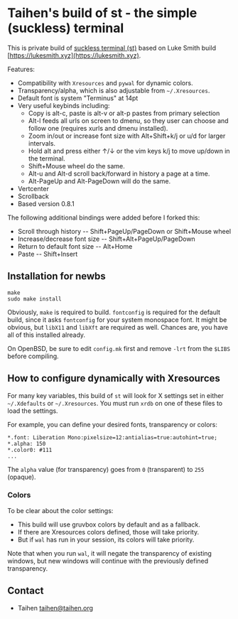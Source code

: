 # Taihen's build of st - the simple (suckless) terminal

This is private build of [suckless terminal (st)](https://st.suckless.org/) based on Luke Smith build [https://lukesmith.xyz](https://lukesmith.xyz).

Features:

+ Compatibility with `Xresources` and `pywal` for dynamic colors.
+ Transparency/alpha, which is also adjustable from `~/.Xresources`.
+ Default font is system "Terminus" at 14pt
+ Very useful keybinds including:
	+ Copy is alt-c, paste is alt-v or alt-p pastes from primary selection
	+ Alt-l feeds all urls on screen to dmenu, so they user can choose and
	  follow one (requires xurls and dmenu installed).
	+ Zoom in/out or increase font size with Alt+Shift+k/j or u/d for larger intervals.
	+ Hold alt and press either ↑/↓ or the vim keys k/j to move up/down in the terminal.
	+ Shift+Mouse wheel do the same.
	+ Alt-u and Alt-d scroll back/forward in history a page at a time.
	+ Alt-PageUp and Alt-PageDown will do the same.
+ Vertcenter
+ Scrollback
+ Based version 0.8.1

The following additional bindings were added before I forked this:

+ Scroll through history -- Shift+PageUp/PageDown or Shift+Mouse wheel
+ Increase/decrease font size -- Shift+Alt+PageUp/PageDown
+ Return to default font size -- Alt+Home
+ Paste -- Shift+Insert

## Installation for newbs

```
make
sudo make install
```

Obviously, `make` is required to build. `fontconfig` is required for the
default build, since it asks `fontconfig` for your system monospace font.  It
might be obvious, but `libX11` and `libXft` are required as well. Chances are,
you have all of this installed already.

On OpenBSD, be sure to edit `config.mk` first and remove `-lrt` from the
`$LIBS` before compiling.

## How to configure dynamically with Xresources

For many key variables, this build of `st` will look for X settings set in
either `~/.Xdefaults` or `~/.Xresources`. You must run `xrdb` on one of these
files to load the settings.

For example, you can define your desired fonts, transparency or colors:

```
*.font:	Liberation Mono:pixelsize=12:antialias=true:autohint=true;
*.alpha: 150
*.color0: #111
...
```

The `alpha` value (for transparency) goes from `0` (transparent) to `255`
(opaque).

### Colors

To be clear about the color settings:

- This build will use gruvbox colors by default and as a fallback.
- If there are Xresources colors defined, those will take priority.
- But if `wal` has run in your session, its colors will take priority.

Note that when you run `wal`, it will negate the transparency of existing
windows, but new windows will continue with the previously defined
transparency.

## Contact

- Taihen <taihen@taihen.org>
